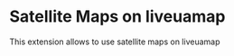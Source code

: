 Satellite Maps on liveuamap
================================
This extension allows to use satellite maps on liveuamap
